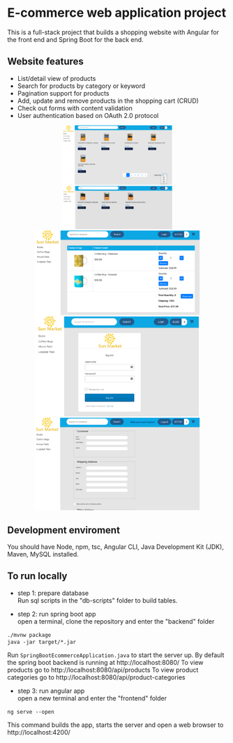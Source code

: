 # E-commerce web application project
This is a full-stack project that builds a shopping website with Angular for the front end and Spring Boot for the back end.

## Website features
- List/detail view of products
- Search for products by category or keyword
- Pagination support for products
- Add, update and remove products in the shopping cart (CRUD)
- Check out forms with content validation
- User authentication based on OAuth 2.0 protocol 

<p align="center">
  <img src="README_images/list.png" width="50%" /> 
  <img src="README_images/search.png" width="50%" />
  <img src="README_images/cart.png" width="75%" />
  <img src="README_images/login.png" width="75%" />
  <img src="README_images/checkout.png" width="75%" />
</p>

## Development enviroment 
You should have Node, npm, tsc, Angular CLI, Java Development Kit (JDK), Maven, MySQL installed.

## To run locally
- step 1: prepare database </br>
Run sql scripts in the "db-scripts" folder to build tables.

- step 2: run spring boot app </br>
open a terminal, clone the repository and enter the "backend" folder 
```
./mvnw package
java -jar target/*.jar
```
Run `SpringBootEcommerceApplication.java` to start the server up.
By default the spring boot backend is running at http://localhost:8080/
To view products go to http://localhost:8080/api/products To view product categories go to http://localhost:8080/api/product-categories

- step 3: run angular app </br>
open a new terminal and enter the "frontend" folder
```
ng serve --open
```
This command builds the app, starts the server and open a web browser to http://localhost:4200/



